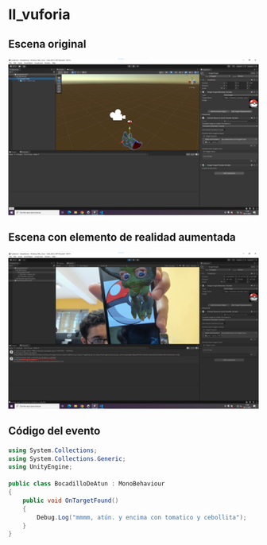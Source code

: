 # II_vuforia

## Escena original

![](escena_original.png)

## Escena con elemento de realidad aumentada

![](escena_aumentada.png)

## Código del evento

```csharp
using System.Collections;
using System.Collections.Generic;
using UnityEngine;

public class BocadilloDeAtun : MonoBehaviour
{
    public void OnTargetFound()
    {
        Debug.Log("mmmm, atún. y encima con tomatico y cebollita");
    }
}
```
